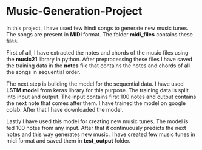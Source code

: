 # Music-Generation-Project

In this project, I have used few hindi songs to generate new music tunes. The songs are present in <b> MIDI </b> format. The folder <b> midi_files</b> contains these files.

First of all, I have extracted the notes and chords of the music files using the <b>music21</b> library in python. After preprocessing these files I have saved the training data in the <b>notes</b> file that contains the notes and chords of all the songs in sequential order.

The next step is building the model for the sequential data. I have used <b> LSTM model</b> from keras library for this purpose. The training data is split into input and output. The input contains first 100 notes and output contains the next note that comes after them. I have trained the model on google colab. After that I have downloaded the model.

Lastly I have used this model for creating new music tunes. The model is fed 100 notes from any input. After that it continuously predicts the next notes and this way generates new music. I have created few music tunes in midi format and saved them in <b>test_output</b> folder.
